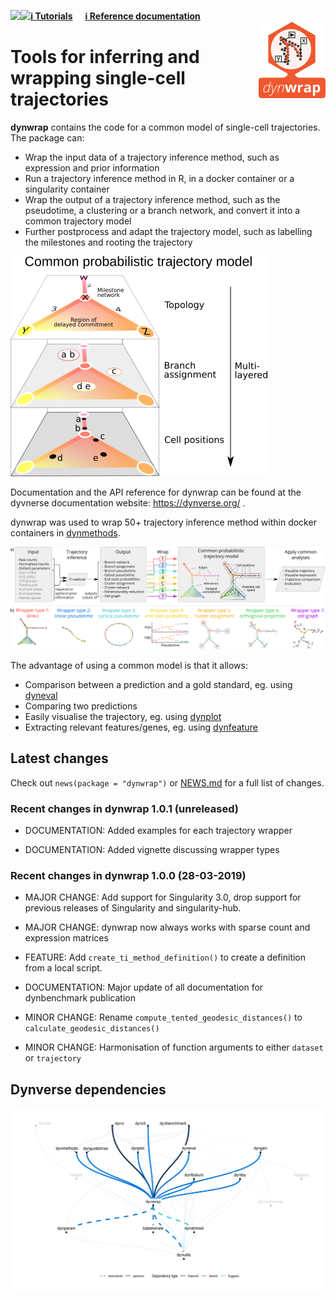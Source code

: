 
<!-- README.md is generated from README.Rmd. Please edit that file -->

<a href="https://travis-ci.org/dynverse/dynwrap"><img src="https://travis-ci.org/dynverse/dynwrap.svg" align="left"></a>
<a href="https://codecov.io/gh/dynverse/dynwrap">
<img src="https://codecov.io/gh/dynverse/dynwrap/branch/master/graph/badge.svg" align="left" /></a>
[**ℹ️ Tutorials**](https://dynverse.org)     [**ℹ️ Reference
documentation**](https://dynverse.org/reference/dynwrap)
<br><img src="man/figures/logo.png" align="right" />

# Tools for inferring and wrapping single-cell trajectories

**dynwrap** contains the code for a common model of single-cell
trajectories. The package can:

  - Wrap the input data of a trajectory inference method, such as
    expression and prior information
  - Run a trajectory inference method in R, in a docker container or a
    singularity container
  - Wrap the output of a trajectory inference method, such as the
    pseudotime, a clustering or a branch network, and convert it into a
    common trajectory model
  - Further postprocess and adapt the trajectory model, such as
    labelling the milestones and rooting the trajectory

![](man/figures/trajectory_model.png)

Documentation and the API reference for dynwrap can be found at the
dyvnerse documentation website: <https://dynverse.org/> .

dynwrap was used to wrap 50+ trajectory inference method within docker
containers in [dynmethods](https://github.com/dynverse/dynmethods).

![](man/figures/overview_wrapping_v3.png)

The advantage of using a common model is that it allows:

  - Comparison between a prediction and a gold standard, eg. using
    [dyneval](https://www.github.com/dynverse/dyneval)
  - Comparing two predictions
  - Easily visualise the trajectory, eg. using
    [dynplot](https://www.github.com/dynverse/dynplot)
  - Extracting relevant features/genes, eg. using
    [dynfeature](https://www.github.com/dynverse/dynfeature)

## Latest changes

Check out `news(package = "dynwrap")` or [NEWS.md](inst/NEWS.md) for a
full list of
changes.

<!-- This section gets automatically generated from inst/NEWS.md, and also generates inst/NEWS -->

### Recent changes in dynwrap 1.0.1 (unreleased)

  - DOCUMENTATION: Added examples for each trajectory wrapper

  - DOCUMENTATION: Added vignette discussing wrapper types

### Recent changes in dynwrap 1.0.0 (28-03-2019)

  - MAJOR CHANGE: Add support for Singularity 3.0, drop support for
    previous releases of Singularity and singularity-hub.

  - MAJOR CHANGE: dynwrap now always works with sparse count and
    expression matrices

  - FEATURE: Add `create_ti_method_definition()` to create a definition
    from a local script.

  - DOCUMENTATION: Major update of all documentation for dynbenchmark
    publication

  - MINOR CHANGE: Rename `compute_tented_geodesic_distances()` to
    `calculate_geodesic_distances()`

  - MINOR CHANGE: Harmonisation of function arguments to either
    `dataset` or
`trajectory`

## Dynverse dependencies

<!-- Generated by "update_dependency_graphs.R" in the main dynverse repo -->

![](man/figures/dependencies.png)
